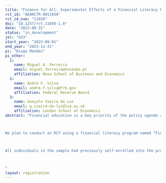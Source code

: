 ```yaml
---
title: "Finance for All: Experimental Effects of a Financial Literacy Program"
rct_id: "AEARCTR-0011650"
rct_id_num: "11650"
doi: "10.1257/rct.11650-1.0"
date: "2023-08-31"
status: "in_development"
jel: "G53"
start_year: "2023-09-01"
end_year: "2025-12-31"
pi: "Diogo Mendes"
pi_other:
  1:
    name: Miguel A. Ferreira
    email: miguel.ferreira@novasbe.pt
    affiliation: Nova School of Business and Economics
  2:
    name: André F. Silva
    email: andre.f.silva@frb.gov
    affiliation: Federal Reserve Board
  3:
    name: Gonçalo Vieira da Luz
    email: g.vieira-da-luz@lse.ac.uk
    affiliation: London School of Economics
abstract: "Financial education is a key priority of the policy agenda aimed at fostering financial inclusion and enhancing economic and development outcomes. While academic research on the impact of financial education on financial knowledge and decisions have been rapidly expanding, most of the evidence focuses on low-income individuals and developing economies (Kaiser, Lusardi, Menkhoff, and Urban, 2022). However, having the necessary knowledge, skills, and attitudes to make good financial decisions is not just relevant for this group of people or countries. For instance, a recent survey conducted by the European Commission highlighted the urgent need to improve financial literacy in the European Union (EU), with only 18 percent of citizens demonstrating a high level of financial literacy (European Commission, 2023). In this project, we have the ideal setting to conduct a randomized controlled trial (RCT) on financial education in a developed OECD country (Portugal), targeting mainly middle-income individuals, with the adults spread throughout the country. Indeed, Portugal ranked last among EU members in the latest European Commission’s financial literacy ranking, and national authorities such as the country’s central bank (Banco de Portugal) and other government agencies have put forward different strategies to increase financial and digital literacy levels.

We plan to conduct an RCT using a financial literacy program named “Finanças para Todos” (i.e., Finance for All) to be implemented by the Finance Knowledge Center of the Nova School of Business and Economics. A pilot of the program took place during the 2022/2023 academic year, which had around 700 participants attending in person or online and was highly successful in terms of demand for the program and feedback received. Our experimental design consists of randomly allocating participants to a treatment group that is assigned to attend the financial literacy program (in-person or online format) or a control group that is not assigned to attend the training. 

All individuals in the sample had previously self-enrolled into the program following an outreach campaign using different news outlets in the country. Our sample consists of over 5200 participants of which 66% are women, 74% have attained some higher education level, 76% have some type of credit product, and 44% have a household income higher than 2000EUR. The average age is 40 years.

"
layout: registration
---
```


